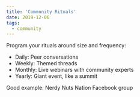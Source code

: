 ```yaml
---
title: 'Community Rituals'
date: 2019-12-06
tags:
  - community
---
```


Program your rituals around size and frequency:

- Daily: Peer conversations
- Weekly: Themed threads
- Monthly: Live webinars with community experts
- Yearly: Giant event, like a summit

Good example: Nerdy Nuts Nation Facebook group
